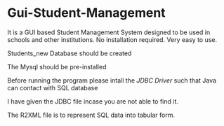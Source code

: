 # Gui-Student-Management
It is a GUI based Student Management System designed to be used in schools and other institutions. No installation required. Very easy to use.

Students_new Database should be created

The Mysql should be pre-installed

Before running the program please intall the *JDBC Driver* such that Java can contact with SQL database

I have given the JDBC file incase you are not able to find it.

The R2XML file is to represent SQL data into tabular form.
